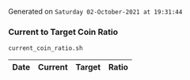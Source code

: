 Generated on `Saturday 02-October-2021 at 19:31:44`

### Current to Target Coin Ratio
`current_coin_ratio.sh`

Date|Current|Target|Ratio
---|---|---|---
